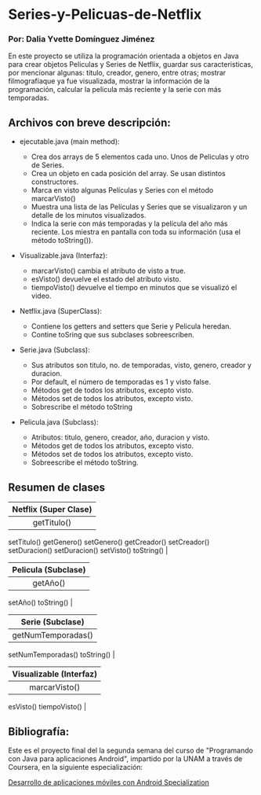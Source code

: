 # Series-y-Pelicuas-de-Netflix 
### Por: Dalia Yvette Domínguez Jiménez

En este proyecto se utiliza la programación orientada a objetos en Java para crear objetos Peliculas y Series de Netflix, guardar sus caracteristicas, por mencionar algunas: titulo, creador, genero, entre otras; mostrar filmografíaque  ya fue visualizada, mostrar la información de la programación, calcular la pelicula más reciente y la serie con más temporadas.

## Archivos con breve descripción:

- ejecutable.java (main method):
    - Crea dos arrays de 5 elementos cada uno. Unos de Peliculas y otro de Series.
    - Crea un objeto en cada posición del array. Se usan distintos constructores.
    - Marca en visto algunas Películas y Series con el método marcarVisto()
    - Muestra una lista de las Películas y Series que se visualizaron y un detalle de los minutos visualizados.
    - Indica la serie con más temporadas y la película del año más reciente. Los miestra en pantalla con toda su información (usa el método toString()).

- Visualizable.java (Interfaz):
     - marcarVisto() cambia el atributo de visto a true.
     - esVisto() devuelve el estado del atributo visto.
     - tiempoVisto() devuelve el tiempo en minutos que se visualizó el video.

- Netflix.java (SuperClass):
     - Contiene los getters and setters que Serie y Pelicula heredan.
     - Contine toSring que sus subclases sobreescriben.

- Serie.java (Subclass):
     - Sus atributos son titulo, no. de temporadas, visto, genero, creador y duracion.
     - Por default, el número de temporadas es 1 y visto false.
     - Métodos get de todos los atributos, excepto visto.
     - Métodos set de todos los atributos, excepto visto.
     - Sobrescribe el método toString

- Pelicula.java (Subclass):
     - Atributos: titulo, genero, creador, año, duracion y visto.
     - Métodos get de todos los atributos, excepto visto.
     - Métodos set de todos los atributos, excepto visto.
     - Sobreescribe el método toString.

## Resumen de clases

|                                                           Netflix  (Super Clase)                                            |
|:---------------------------------------------------------------------------------------------------------------------------:|
| getTitulo() 
setTitulo() 
getGenero() 
setGenero() 
getCreador() 
setCreador() 
setDuracion() 
setDuracion() 
setVisto() 
toString() |  

|        Pelicula  (Subclase)  |
|:----------------------------:|
| getAño() 
setAño() 
toString() |

|        Serie  (Subclase)  |
|:----------------------------:|
| getNumTemporadas() 
setNumTemporadas() 
toString() |

|        Visualizable  (Interfaz)  |
|:----------------------------:|
| marcarVisto() 
esVisto() 
tiempoVisto() |

## Bibliografía:

Este es el proyecto final del la segunda semana del curso de "Programando con Java para aplicaciones Android", impartido por la UNAM a través de Coursera, en la siguiente especialización:

[Desarrollo de aplicaciones móviles con Android Specialization](https://www.coursera.org/specializations/programacion-android)
